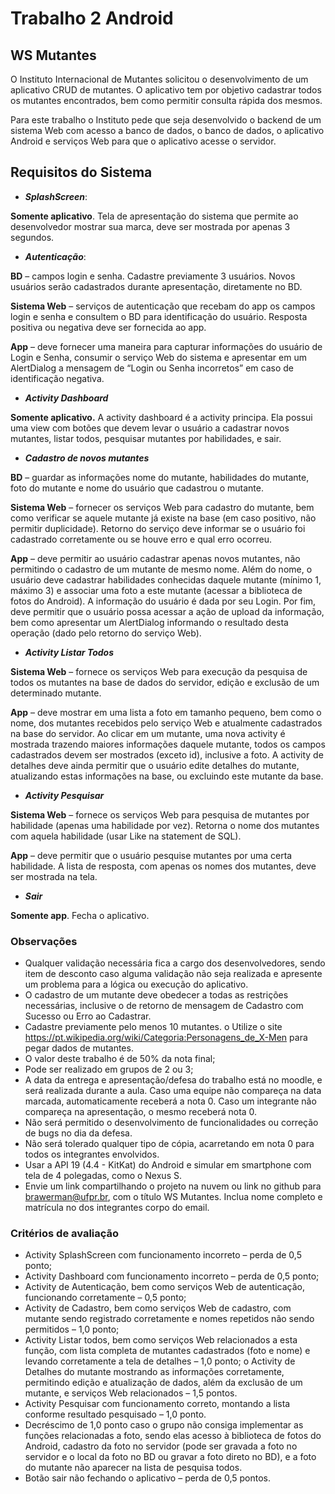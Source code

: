 # Trabalho 2 Android
## WS Mutantes
O Instituto Internacional de Mutantes solicitou o desenvolvimento de um aplicativo CRUD
de mutantes. O aplicativo tem por objetivo cadastrar todos os mutantes encontrados, bem como
permitir consulta rápida dos mesmos.

Para este trabalho o Instituto pede que seja desenvolvido o backend de um sistema Web
com acesso a banco de dados, o banco de dados, o aplicativo Android e serviços Web para que
o aplicativo acesse o servidor.

## Requisitos do Sistema


* **_SplashScreen_**:

**Somente aplicativo**. Tela de apresentação do sistema que permite ao desenvolvedor
mostrar sua marca, deve ser mostrada por apenas 3 segundos.

* **_Autenticação_**:

**BD** – campos login e senha. Cadastre previamente 3 usuários. Novos usuários serão
cadastrados durante apresentação, diretamente no BD.

**Sistema Web** – serviços de autenticação que recebam do app os campos login e senha e
consultem o BD para identificação do usuário. Resposta positiva ou negativa deve ser fornecida
ao app.

**App** – deve fornecer uma maneira para capturar informações do usuário de Login e Senha,
consumir o serviço Web do sistema e apresentar em um AlertDialog a mensagem de “Login ou
Senha incorretos” em caso de identificação negativa.

* **_Activity Dashboard_**

**Somente aplicativo.** A activity dashboard é a activity principa. Ela possui uma view com
botões que devem levar o usuário a cadastrar novos mutantes, listar todos, pesquisar mutantes
por habilidades, e sair.

* **_Cadastro de novos mutantes_**

**BD** – guardar as informações nome do mutante, habilidades do mutante, foto do mutante
e nome do usuário que cadastrou o mutante. 

**Sistema Web** – fornecer os serviços Web para cadastro do mutante, bem como verificar se
aquele mutante já existe na base (em caso positivo, não permitir duplicidade). Retorno do serviço
deve informar se o usuário foi cadastrado corretamente ou se houve erro e qual erro ocorreu.

**App** – deve permitir ao usuário cadastrar apenas novos mutantes, não permitindo o
cadastro de um mutante de mesmo nome. Além do nome, o usuário deve cadastrar habilidades
conhecidas daquele mutante (mínimo 1, máximo 3) e associar uma foto a este mutante (acessar
a biblioteca de fotos do Android). A informação do usuário é dada por seu Login. Por fim, deve
permitir que o usuário possa acessar a ação de upload da informação, bem como apresentar um
AlertDialog informando o resultado desta operação (dado pelo retorno do serviço Web).

* **_Activity Listar Todos_**

**Sistema Web** – fornece os serviços Web para execução da pesquisa de todos os mutantes
na base de dados do servidor, edição e exclusão de um determinado mutante.

**App** – deve mostrar em uma lista a foto em tamanho pequeno, bem como o nome, dos
mutantes recebidos pelo serviço Web e atualmente cadastrados na base do servidor. Ao clicar
em um mutante, uma nova activity é mostrada trazendo maiores informações daquele mutante,
todos os campos cadastrados devem ser mostrados (exceto id), inclusive a foto. A activity de
detalhes deve ainda permitir que o usuário edite detalhes do mutante, atualizando estas
informações na base, ou excluindo este mutante da base.

* **_Activity Pesquisar_**

**Sistema Web** – fornece os serviços Web para pesquisa de mutantes por habilidade (apenas
uma habilidade por vez). Retorna o nome dos mutantes com aquela habilidade (usar Like na
statement de SQL).

**App** – deve permitir que o usuário pesquise mutantes por uma certa habilidade. A lista de
resposta, com apenas os nomes dos mutantes, deve ser mostrada na tela.

* **_Sair_**

**Somente app**. Fecha o aplicativo.

### Observações
* Qualquer validação necessária fica a cargo dos desenvolvedores, sendo item de desconto
caso alguma validação não seja realizada e apresente um problema para a lógica ou
execução do aplicativo.
* O cadastro de um mutante deve obedecer a todas as restrições necessárias, inclusive o de 
retorno de mensagem de Cadastro com Sucesso ou Erro ao Cadastrar.
* Cadastre previamente pelo menos 10 mutantes.
o Utilize o site https://pt.wikipedia.org/wiki/Categoria:Personagens_de_X-Men para
pegar dados de mutantes.
* O valor deste trabalho é de 50% da nota final;
* Pode ser realizado em grupos de 2 ou 3;
* A data da entrega e apresentação/defesa do trabalho está no moodle, e será realizada
durante a aula. Caso uma equipe não compareça na data marcada, automaticamente
receberá a nota 0. Caso um integrante não compareça na apresentação, o mesmo
receberá nota 0.
* Não será permitido o desenvolvimento de funcionalidades ou correção de bugs no dia da
defesa.
* Não será tolerado qualquer tipo de cópia, acarretando em nota 0 para todos os integrantes
envolvidos.
* Usar a API 19 (4.4 - KitKat) do Android e simular em smartphone com tela de 4 polegadas,
como o Nexus S.
* Envie um link compartilhando o projeto na nuvem ou link no github para
brawerman@ufpr.br, com o título WS Mutantes. Inclua nome completo e matrícula no
dos integrantes corpo do email.

### Critérios de avaliação
* Activity SplashScreen com funcionamento incorreto – perda de 0,5 ponto;
* Activity Dashboard com funcionamento incorreto – perda de 0,5 ponto;
* Activity de Autenticação, bem como serviços Web de autenticação, funcionando
corretamente – 0,5 ponto;
* Activity de Cadastro, bem como serviços Web de cadastro, com mutante sendo
registrado corretamente e nomes repetidos não sendo permitidos – 1,0 ponto;
* Activity Listar todos, bem como serviços Web relacionados a esta função, com lista
completa de mutantes cadastrados (foto e nome) e levando corretamente a tela de
detalhes – 1,0 ponto;
o Activity de Detalhes do mutante mostrando as informações corretamente,
permitindo edição e atualização de dados, além da exclusão de um mutante, e
serviços Web relacionados – 1,5 pontos.
* Activity Pesquisar com funcionamento correto, montando a lista conforme resultado
pesquisado – 1,0 ponto.
* Decréscimo de 1,0 ponto caso o grupo não consiga implementar as funções relacionadas
a foto, sendo elas acesso à biblioteca de fotos do Android, cadastro da foto no servidor
(pode ser gravada a foto no servidor e o local da foto no BD ou gravar a foto direto no
BD), e a foto do mutante não aparecer na lista de pesquisa todos.
* Botão sair não fechando o aplicativo – perda de 0,5 pontos.
